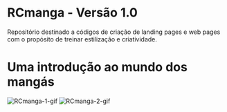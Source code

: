 # RCmanga - Versão 1.0
Repositório destinado a códigos de criação de landing pages e web pages com o propósito de treinar estilização e criatividade.
# Uma introdução ao mundo dos mangás
![RCmanga-1-gif](https://user-images.githubusercontent.com/60004704/202575854-d3586a3e-4e5a-4493-9438-a58221a4f193.gif)
![RCmanga-2-gif](https://user-images.githubusercontent.com/60004704/202575870-01b90c29-788a-478a-8bbc-d99dc756cd9c.gif)
